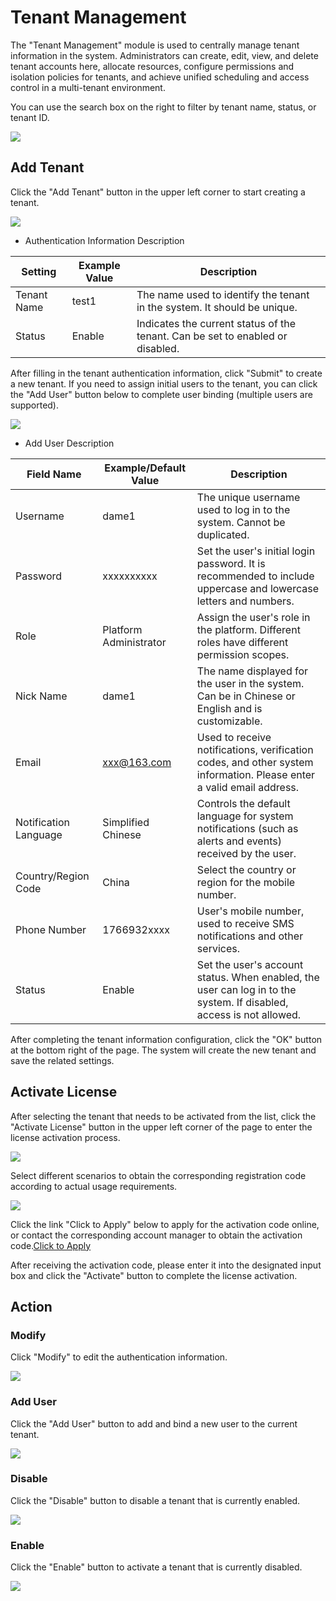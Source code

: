 # **Tenant Management**

The "Tenant Management" module is used to centrally manage tenant information in the system. Administrators can create, edit, view, and delete tenant accounts here, allocate resources, configure permissions and isolation policies for tenants, and achieve unified scheduling and access control in a multi-tenant environment.

You can use the search box on the right to filter by tenant name, status, or tenant ID.

![](./images/tenantmanagement-1.png)

## Add Tenant

Click the "Add Tenant" button in the upper left corner to start creating a tenant.

![](./images/tenantmanagement-addatenant-1.png)

* Authentication Information Description

| **Setting** | **Example Value** | **Description**                 |
| ----------- | ---------------- | ------------------------------ |
| Tenant Name | test1            | The name used to identify the tenant in the system. It should be unique.   |
| Status      | Enable           | Indicates the current status of the tenant. Can be set to enabled or disabled. |

After filling in the tenant authentication information, click "Submit" to create a new tenant. If you need to assign initial users to the tenant, you can click the "Add User" button below to complete user binding (multiple users are supported).

![](./images/tenantmanagement-addatenant-2.png)

* Add User Description

| **Field Name**      | **Example/Default Value** | **Description**                           |
| ------------------- | ------------------------ | ----------------------------------------- |
| Username            | dame1                    | The unique username used to log in to the system. Cannot be duplicated. |
| Password            | xxxxxxxxxx               | Set the user's initial login password. It is recommended to include uppercase and lowercase letters and numbers. |
| Role                | Platform Administrator   | Assign the user's role in the platform. Different roles have different permission scopes. |
| Nick Name       | dame1                    | The name displayed for the user in the system. Can be in Chinese or English and is customizable. |
| Email          | xxx@163.com              | Used to receive notifications, verification codes, and other system information. Please enter a valid email address. |
| Notification Language | Simplified Chinese      | Controls the default language for system notifications (such as alerts and events) received by the user. |
| Country/Region Code | China        | Select the country or region for the mobile number. |
| Phone Number  | 1766932xxxx              | User's mobile number, used to receive SMS notifications and other services. |
| Status              | Enable                   | Set the user's account status. When enabled, the user can log in to the system. If disabled, access is not allowed. |

After completing the tenant information configuration, click the "OK" button at the bottom right of the page. The system will create the new tenant and save the related settings.

## Activate License

After selecting the tenant that needs to be activated from the list, click the "Activate License" button in the upper left corner of the page to enter the license activation process.

![](./images/tenantmanagement-activatelicense-1.png)

Select different scenarios to obtain the corresponding registration code according to actual usage requirements.

![](./images/tenantmanagement-activatelicense-2.png)

Click the link "Click to Apply" below to apply for the activation code online, or contact the corresponding account manager to obtain the activation code.[Click to Apply](https://hypermotion-license.oneprocloud.com/qr_code?featureCode=fqYuBYFPBsFc5+Xbg3zFi0aqvgtUJJP0dKHjhL/NeUThqvnxrzImzuEv6NkkOvnFx4JEVi9pgx7Cme4AQ7UsDvI0WM3Xk80N1busaC3kEYGmS8D5mI5e/VypZA2Jl8f1ex1fF6kHD+nHqBY+hFpe24gBkk3snedxrQq1zPU6ZlI=\&username=admin\&domain=192.168.7.141\&scene=dr\&mobile=\&FailbackFeatureCode=GoRIoJJlSorp6szdSNs9%2F85%2Frv3Jpbo8w%2F6ErZloOe9djEVGnLkEu5VQCowmdJCEdIi1l%2FS5h5Q7QQcu31ueJLH9q6vnL9HutFK6Q3pRuckA08GLEf6Ykg7GVosobLdSzPC8hMv4cJPU2eTO561tmDjlnuYNbcEFPhiT8k1Ab5U%3D\&email=dianzheng0410%40163.com\&origin_type=cn\&lang=zh)

After receiving the activation code, please enter it into the designated input box and click the "Activate" button to complete the license activation.

## Action

### Modify

Click "Modify" to edit the authentication information.

![](./images/tenantmanagement-moreoperations-1.png)

### Add User

Click the "Add User" button to add and bind a new user to the current tenant.

![](./images/tenantmanagement-moreoperations-2.png)

### Disable

Click the "Disable" button to disable a tenant that is currently enabled.

![](./images/tenantmanagement-moreoperations-3.png)

### Enable

Click the "Enable" button to activate a tenant that is currently disabled.

![](./images/tenantmanagement-moreoperations-4.png)


